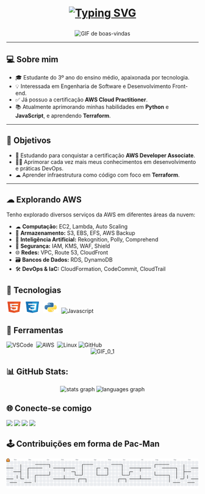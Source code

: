 <h1 align="center">
  
  [![Typing SVG](https://readme-typing-svg.herokuapp.com?font=Bitcount&size=35&pause=1000&width=700&lines=%F0%9F%91%8B+Hi+there%2C+I'Geovana+Nunes!+)](https://git.io/typing-svg)
</h1>

<p align="center">
  <img src="https://i.pinimg.com/originals/f9/57/6f/f9576fca9fc8ef79976a1d6327bbe9ae.gif" height="320" alt="GIF de boas-vindas"/>
</p>

---

## 💻 Sobre mim

- 🎓 Estudante do 3º ano do ensino médio, apaixonada por tecnologia.
- 💡 Interessada em Engenharia de Software e Desenvolvimento Front-end.
- ✅ Já possuo a certificação **AWS Cloud Practitioner**.
- 📚 Atualmente aprimorando minhas habilidades em **Python** e **JavaScript**, e aprendendo **Terraform**.

---

## 🚀 Objetivos

- 🎯 Estudando para conquistar a certificação **AWS Developer Associate**.
- 👩‍💻 Aprimorar cada vez mais meus conhecimentos em desenvolvimento e práticas DevOps.
- ☁ Aprender infraestrutura como código com foco em **Terraform**.

---

## ☁ Explorando AWS

Tenho explorado diversos serviços da AWS em diferentes áreas da nuvem:

- ☁ **Computação:** EC2, Lambda, Auto Scaling
- 💾 **Armazenamento:** S3, EBS, EFS, AWS Backup
- 🧠 **Inteligência Artificial:** Rekognition, Polly, Comprehend
- 🔐 **Segurança:** IAM, KMS, WAF, Shield
- 🌐 **Redes:** VPC, Route 53, CloudFront
- 🗃️ **Bancos de Dados:** RDS, DynamoDB
- 🛠️ **DevOps & IaC:** CloudFormation, CodeCommit, CloudTrail


 ## 🌟 Tecnologias

<div>
  <img src="https://raw.githubusercontent.com/devicons/devicon/master/icons/html5/html5-original.svg" alt="HTML" width="40" height="30">&nbsp;
  <img src="https://raw.githubusercontent.com/devicons/devicon/master/icons/css3/css3-original.svg" alt="CSS" width="40" height="30">&nbsp;
  <img src="https://raw.githubusercontent.com/devicons/devicon/master/icons/python/python-original.svg" alt="Python" width="40" height="30">&nbsp;
  <img src="https://cdn.jsdelivr.net/gh/devicons/devicon/icons/javascript/javascript-original.svg" alt="Javascript" width="40" height="30">&nbsp;

</div>

## 🔧 Ferramentas
	
 <div>
 <img src="https://cdn.jsdelivr.net/gh/devicons/devicon@latest/icons/vscode/vscode-original.svg" alt="VSCode" width="40" height="30">&nbsp;
 <img src="https://cdn.jsdelivr.net/gh/devicons/devicon@latest/icons/amazonwebservices/amazonwebservices-plain-wordmark.svg" alt="AWS" width="40" height="30">&nbsp;
  <img src="https://cdn.jsdelivr.net/gh/devicons/devicon@latest/icons/linux/linux-original.svg" alt="Linux" width="40" height="30">
  <img src="https://cdn.jsdelivr.net/gh/devicons/devicon/icons/github/github-original.svg" alt="GitHub" width="40" height="30">&nbsp;
 
</div>

<div align="center">
<img src="https://www.icegif.com/wp-content/uploads/2023/05/icegif-567.gif" height="250" alt="GIF_0_1" >
</div>

###

 ## 📊 GitHub Stats:

<div align="center">
  <img src="https://github-readme-stats.vercel.app/api?username=GeovannaApNunes&hide_title=false&hide_rank=false&show_icons=true&include_all_commits=true&count_private=true&disable_animations=false&theme=dark&locale=en&hide_border=false&order=1" height="150" alt="stats graph"  />
  <img src="https://github-readme-stats.vercel.app/api/top-langs?username=GeovannaApNunes&locale=en&hide_title=false&layout=compact&card_width=320&langs_count=5&theme=dark&hide_border=false&order=2" height="150" alt="languages graph"  />
</div>

###
  
  ## 🌐 Conecte-se comigo

<div> 
   <a href="http://linkedin.com/in/geovanna-nunes" target="_blank"><img src="https://img.shields.io/badge/-LinkedIn-%230077B5?style=for-the-badge&logo=linkedin&logoColor=white" target="_blank"></a> 
  <a href="https://www.instagram.com/geovannaaparecidanunes?igsh=MTd1MXI4dG1uODltZQ%3D%3D&utm_source=qr" target="_blank"><img src="https://img.shields.io/badge/-Instagram-%23E4405F?style=for-the-badge&logo=instagram&logoColor=white" target="_blank"></a>
 <a href="https://discord.gg/xfFraNfm" target="_blank"><img src="https://img.shields.io/badge/Discord-7289DA?style=for-the-badge&logo=discord&logoColor=white" target="_blank"></a> 
  <a href = "mailto: contato: geovannanunes349@gmail.com"><img src="https://img.shields.io/badge/-Gmail-%23333?style=for-the-badge&logo=gmail&logoColor=white" target="_blank"></a>
</div>

## 🕹️ Contribuições em forma de Pac-Man

<picture>
  <source media="(prefers-color-scheme: dark)" srcset="https://raw.githubusercontent.com/GeovannaApNunes/GeovannaApNunes/output/pacman-contribution-graph-dark.svg">
  <source media="(prefers-color-scheme: light)" srcset="https://raw.githubusercontent.com/GeovannaApNunes/berilovania/output/pacman-contribution-graph.svg">
  <img alt="pacman contribution graph" src="https://raw.githubusercontent.com/GeovannaApNunes/GeovannaApNunes/output/pacman-contribution-graph.svg">
</picture>

